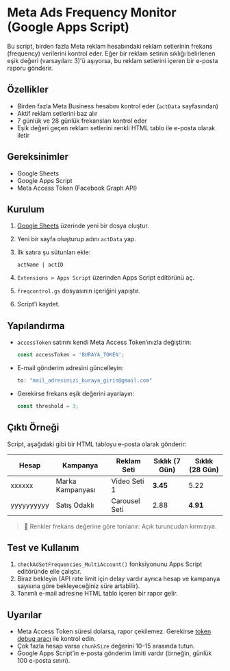 
# Meta Ads Frequency Monitor (Google Apps Script)

Bu script, birden fazla Meta reklam hesabındaki reklam setlerinin frekans (frequency) verilerini kontrol eder. Eğer bir reklam setinin sıklığı belirlenen eşik değeri (varsayılan: 3)'ü aşıyorsa, bu reklam setlerini içeren bir e-posta raporu gönderir.

## Özellikler

- Birden fazla Meta Business hesabını kontrol eder (`actData` sayfasından)
- Aktif reklam setlerini baz alır
- 7 günlük ve 28 günlük frekansları kontrol eder
- Eşik değeri geçen reklam setlerini renkli HTML tablo ile e-posta olarak iletir

## Gereksinimler

- Google Sheets
- Google Apps Script
- Meta Access Token (Facebook Graph API)

## Kurulum

1. [Google Sheets](https://sheets.new) üzerinde yeni bir dosya oluştur.
2. Yeni bir sayfa oluşturup adını `actData` yap.
3. İlk satıra şu sütunları ekle:

   ```
   actName | actID
   ```

4. `Extensions > Apps Script` üzerinden Apps Script editörünü aç.
5. `freqcontrol.gs` dosyasının içeriğini yapıştır.
6. Script'i kaydet.

## Yapılandırma

- `accessToken` satırını kendi Meta Access Token’ınızla değiştirin:

  ```javascript
  const accessToken = 'BURAYA_TOKEN';
  ```

- E-mail gönderim adresini güncelleyin:

  ```javascript
  to: "mail_adresinizi_buraya_girin@gmail.com"
  ```

- Gerekirse frekans eşik değerini ayarlayın:

  ```javascript
  const threshold = 3;
  ```

## Çıktı Örneği

Script, aşağıdaki gibi bir HTML tabloyu e-posta olarak gönderir:

| Hesap      | Kampanya         | Reklam Seti     | Sıklık (7 Gün) | Sıklık (28 Gün) |
|------------|------------------|------------------|----------------|------------------|
| xxxxxx     | Marka Kampanyası | Video Seti 1     | **3.45**       | 5.22             |
| yyyyyyyyyy | Satış Odaklı     | Carousel Seti    | 2.88           | **4.91**         |

> 🔴 Renkler frekans değerine göre tonlanır: Açık turuncudan kırmızıya.

## Test ve Kullanım

1. `checkAdSetFrequencies_MultiAccount()` fonksiyonunu Apps Script editöründe elle çalıştır.
2. Biraz bekleyin (API rate limit için delay vardır ayrıca hesap ve kampanya sayısına göre bekleyeceğiniz süre artabilir).
3. Tanımlı e-mail adresine HTML tablo içeren bir rapor gelir.

## Uyarılar

- Meta Access Token süresi dolarsa, rapor çekilemez. Gerekirse [token debug aracı](https://developers.facebook.com/tools/accesstoken/) ile kontrol edin.
- Çok fazla hesap varsa `chunkSize` değerini 10–15 arasında tutun.
- Google Apps Script’in e-posta gönderim limiti vardır (örneğin, günlük 100 e-posta sınırı).
